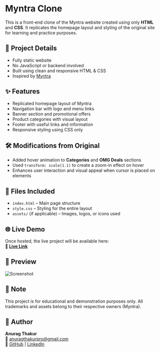 # Myntra Clone

This is a front-end clone of the Myntra website created using only **HTML** and **CSS**. It replicates the homepage layout and styling of the original site for learning and practice purposes.

## 🧾 Project Details

- Fully static website  
- No JavaScript or backend involved  
- Built using clean and responsive HTML & CSS  
- Inspired by [Myntra](https://www.myntra.com)

## ✨ Features

- Replicated homepage layout of Myntra  
- Navigation bar with logo and menu links  
- Banner section and promotional offers  
- Product categories with visual layout  
- Footer with useful links and information  
- Responsive styling using CSS only

## 🛠️ Modifications from Original

- Added hover animation to **Categories** and **OMG Deals** sections  
- Used `transform: scale(1.1)` to create a zoom-in effect on hover  
- Enhances user interaction and visual appeal when cursor is placed on elements

## 📂 Files Included

- `index.html` – Main page structure  
- `style.css` – Styling for the entire layout  
- `assets/` (if applicable) – Images, logos, or icons used  

## 🌐 Live Demo

Once hosted, the live project will be available here:  
**🔗 [Live Link](#)** <!-- Replace # with your hosted URL once ready -->

## 📸 Preview

<!-- Optional: Add a screenshot here once available -->
![Screenshot](screenshot.png)

## 📌 Note

This project is for educational and demonstration purposes only. All trademarks and assets belong to their respective owners (Myntra).

## 👤 Author

**Anurag Thakur**  
📧 anuragthakurpro@gmail.com  
🔗 [GitHub](https://github.com/anurag-thakur-2007) | [LinkedIn](https://www.linkedin.com/in/anurag-thakur-9b6805346)
